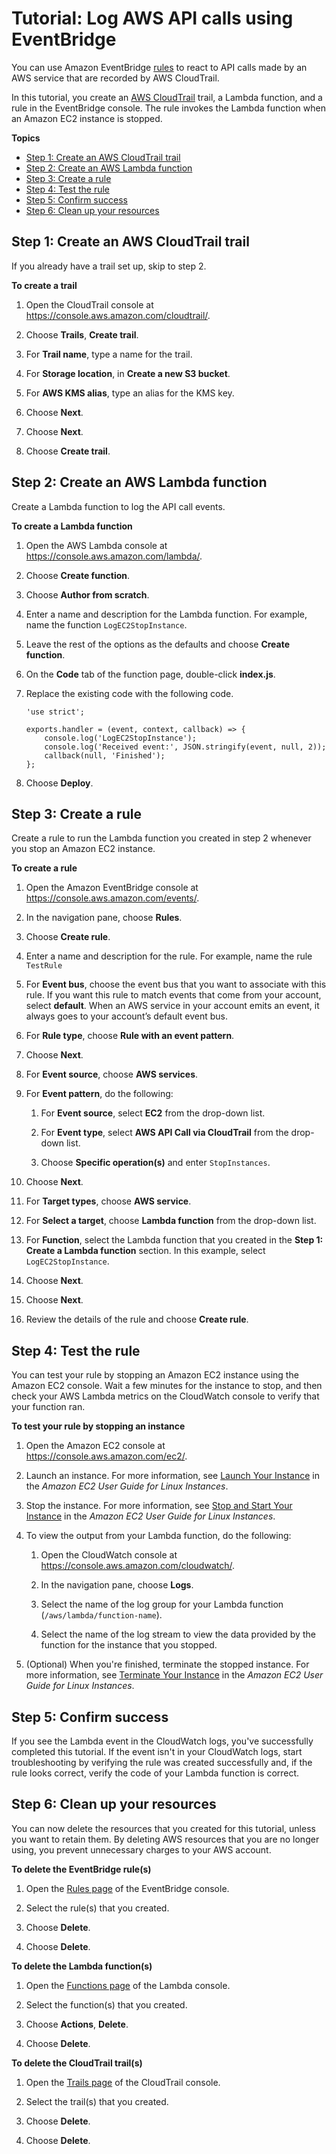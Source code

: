 # Tutorial: Log AWS API calls using EventBridge<a name="eb-log-api-call"></a>

You can use Amazon EventBridge [rules](eb-rules.md) to react to API calls made by an AWS service that are recorded by AWS CloudTrail\.

In this tutorial, you create an [AWS CloudTrail](https://docs.aws.amazon.com/awscloudtrail/latest/userguide/cloudtrail-user-guide.html) trail, a Lambda function, and a rule in the EventBridge console\. The rule invokes the Lambda function when an Amazon EC2 instance is stopped\.

**Topics**
+ [Step 1: Create an AWS CloudTrail trail](#eb-log-api-create-ct-trail)
+ [Step 2: Create an AWS Lambda function](#eb-api-create-lambda-function)
+ [Step 3: Create a rule](#eb-api-create-rule)
+ [Step 4: Test the rule](#eb-api-test-rule)
+ [Step 5: Confirm success](#success)
+ [Step 6: Clean up your resources](#cleanup)

## Step 1: Create an AWS CloudTrail trail<a name="eb-log-api-create-ct-trail"></a>

If you already have a trail set up, skip to step 2\.

**To create a trail**

1. Open the CloudTrail console at [https://console\.aws\.amazon\.com/cloudtrail/](https://console.aws.amazon.com/cloudtrail/)\.

1. Choose **Trails**, **Create trail**\.

1. For **Trail name**, type a name for the trail\.

1. For **Storage location**, in **Create a new S3 bucket**\.

1. For **AWS KMS alias**, type an alias for the KMS key\.

1. Choose **Next**\.

1. Choose **Next**\.

1. Choose **Create trail**\.

## Step 2: Create an AWS Lambda function<a name="eb-api-create-lambda-function"></a>

Create a Lambda function to log the API call events\. 

**To create a Lambda function**

1. Open the AWS Lambda console at [https://console\.aws\.amazon\.com/lambda/](https://console.aws.amazon.com/lambda/)\.

1. Choose **Create function**\.

1. Choose **Author from scratch**\.

1. Enter a name and description for the Lambda function\. For example, name the function `LogEC2StopInstance`\.

1. Leave the rest of the options as the defaults and choose **Create function**\.

1. On the **Code** tab of the function page, double\-click **index\.js**\.

1. Replace the existing code with the following code\.

   ```
   'use strict';
   
   exports.handler = (event, context, callback) => {
       console.log('LogEC2StopInstance');
       console.log('Received event:', JSON.stringify(event, null, 2));
       callback(null, 'Finished');
   };
   ```

1. Choose **Deploy**\.

## Step 3: Create a rule<a name="eb-api-create-rule"></a>

Create a rule to run the Lambda function you created in step 2 whenever you stop an Amazon EC2 instance\.

**To create a rule**

1. Open the Amazon EventBridge console at [https://console\.aws\.amazon\.com/events/](https://console.aws.amazon.com/events/)\.

1. In the navigation pane, choose **Rules**\.

1. Choose **Create rule**\.

1. Enter a name and description for the rule\. For example, name the rule `TestRule`

1. For **Event bus**, choose the event bus that you want to associate with this rule\. If you want this rule to match events that come from your account, select **default**\. When an AWS service in your account emits an event, it always goes to your account’s default event bus\.

1. For **Rule type**, choose **Rule with an event pattern**\.

1. Choose **Next**\.

1. For **Event source**, choose **AWS services**\.

1. For **Event pattern**, do the following:

   1. For **Event source**, select **EC2** from the drop\-down list\.

   1. For **Event type**, select **AWS API Call via CloudTrail** from the drop\-down list\.

   1. Choose **Specific operation\(s\)** and enter `StopInstances`\.

1. Choose **Next**\.

1. For **Target types**, choose **AWS service**\.

1. For **Select a target**, choose **Lambda function** from the drop\-down list\.

1. For **Function**, select the Lambda function that you created in the **Step 1: Create a Lambda function** section\. In this example, select `LogEC2StopInstance`\.

1. Choose **Next**\.

1. Choose **Next**\.

1. Review the details of the rule and choose **Create rule**\.

## Step 4: Test the rule<a name="eb-api-test-rule"></a>

You can test your rule by stopping an Amazon EC2 instance using the Amazon EC2 console\. Wait a few minutes for the instance to stop, and then check your AWS Lambda metrics on the CloudWatch console to verify that your function ran\.

**To test your rule by stopping an instance**

1. Open the Amazon EC2 console at [https://console\.aws\.amazon\.com/ec2/](https://console.aws.amazon.com/ec2/)\.

1. Launch an instance\. For more information, see [Launch Your Instance](https://docs.aws.amazon.com/AWSEC2/latest/UserGuide/LaunchingAndUsingInstances.html) in the *Amazon EC2 User Guide for Linux Instances*\.

1. Stop the instance\. For more information, see [Stop and Start Your Instance](https://docs.aws.amazon.com/AWSEC2/latest/UserGuide/Stop_Start.html) in the *Amazon EC2 User Guide for Linux Instances*\.

1. To view the output from your Lambda function, do the following:

   1. Open the CloudWatch console at [https://console\.aws\.amazon\.com/cloudwatch/](https://console.aws.amazon.com/cloudwatch/)\.

   1. In the navigation pane, choose **Logs**\.

   1. Select the name of the log group for your Lambda function \(`/aws/lambda/function-name`\)\.

   1. Select the name of the log stream to view the data provided by the function for the instance that you stopped\.

1. \(Optional\) When you're finished, terminate the stopped instance\. For more information, see [Terminate Your Instance](https://docs.aws.amazon.com/AWSEC2/latest/UserGuide/terminating-instances.html) in the *Amazon EC2 User Guide for Linux Instances*\.

## Step 5: Confirm success<a name="success"></a>

If you see the Lambda event in the CloudWatch logs, you've successfully completed this tutorial\. If the event isn't in your CloudWatch logs, start troubleshooting by verifying the rule was created successfully and, if the rule looks correct, verify the code of your Lambda function is correct\.

## Step 6: Clean up your resources<a name="cleanup"></a>

You can now delete the resources that you created for this tutorial, unless you want to retain them\. By deleting AWS resources that you are no longer using, you prevent unnecessary charges to your AWS account\.

**To delete the EventBridge rule\(s\)**

1. Open the [Rules page](https://console.aws.amazon.com/events/home#/rules) of the EventBridge console\.

1. Select the rule\(s\) that you created\.

1. Choose **Delete**\.

1. Choose **Delete**\.

**To delete the Lambda function\(s\)**

1. Open the [Functions page](https://console.aws.amazon.com/lambda/home#/functions) of the Lambda console\.

1. Select the function\(s\) that you created\.

1. Choose **Actions**, **Delete**\.

1. Choose **Delete**\.

**To delete the CloudTrail trail\(s\)**

1. Open the [Trails page](https://console.aws.amazon.com/cloudtrail/home#/trails) of the CloudTrail console\.

1. Select the trail\(s\) that you created\.

1. Choose **Delete**\.

1. Choose **Delete**\.